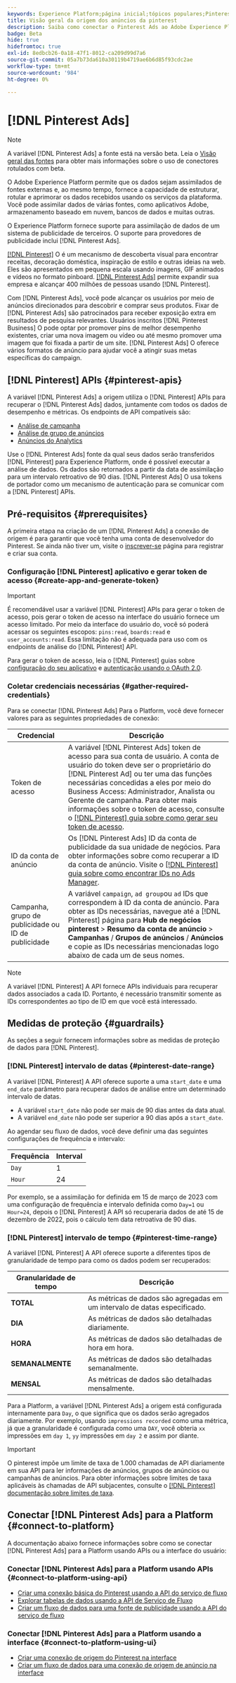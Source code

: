 ```yaml
---
keywords: Experience Platform;página inicial;tópicos populares;Pinterest Ads;
title: Visão geral da origem dos anúncios da pinterest
description: Saiba como conectar o Pinterest Ads ao Adobe Experience Platform usando APIs ou a interface do usuário.
badge: Beta
hide: true
hidefromtoc: true
exl-id: 8edbcb26-0a18-47f1-8012-ca209d99d7a6
source-git-commit: 05a7b73da610a30119b4719ae6b6d85f93cdc2ae
workflow-type: tm+mt
source-wordcount: '984'
ht-degree: 0%

---
```


# [!DNL Pinterest Ads]

>[!NOTE]
>
>A variável [!DNL Pinterest Ads] a fonte está na versão beta. Leia o [Visão geral das fontes](../../home.md#terms-and-conditions) para obter mais informações sobre o uso de conectores rotulados com beta.

O Adobe Experience Platform permite que os dados sejam assimilados de fontes externas e, ao mesmo tempo, fornece a capacidade de estruturar, rotular e aprimorar os dados recebidos usando os serviços da plataforma. Você pode assimilar dados de várias fontes, como aplicativos Adobe, armazenamento baseado em nuvem, bancos de dados e muitas outras.

O Experience Platform fornece suporte para assimilação de dados de um sistema de publicidade de terceiros. O suporte para provedores de publicidade inclui [!DNL Pinterest Ads].

[[!DNL Pinterest]](https://www.pinterest.com) O é um mecanismo de descoberta visual para encontrar receitas, decoração doméstica, inspiração de estilo e outras ideias na web. Eles são apresentados em pequena escala usando imagens, GIF animados e vídeos no formato pinboard. [[!DNL Pinterest Ads]](https://ads.pinterest.com/) permite expandir sua empresa e alcançar 400 milhões de pessoas usando [!DNL Pinterest].

Com [!DNL Pinterest Ads], você pode alcançar os usuários por meio de anúncios direcionados para descobrir e comprar seus produtos. Fixar de [!DNL Pinterest Ads] são patrocinados para receber exposição extra em resultados de pesquisa relevantes. Usuários inscritos [!DNL Pinterest Business] O pode optar por promover pins de melhor desempenho existentes, criar uma nova imagem ou vídeo ou até mesmo promover uma imagem que foi fixada a partir de um site. [!DNL Pinterest Ads] O oferece vários formatos de anúncio para ajudar você a atingir suas metas específicas do campaign.

## [!DNL Pinterest] APIs {#pinterest-apis}

A variável [!DNL Pinterest Ads] a origem utiliza o [!DNL Pinterest] APIs para recuperar o [!DNL Pinterest Ads] dados, juntamente com todos os dados de desempenho e métricas. Os endpoints de API compatíveis são:

* [Análise de campanha](https://developers.pinterest.com/docs/api/v5/#operation/campaigns/analytics)
* [Análise de grupo de anúncios](https://developers.pinterest.com/docs/api/v5/#operation/ad_groups/analytics)
* [Anúncios do Analytics](https://developers.pinterest.com/docs/api/v5/#operation/ads/analytics)

Use o [!DNL Pinterest Ads] fonte da qual seus dados serão transferidos [!DNL Pinterest] para Experience Platform, onde é possível executar a análise de dados. Os dados são retornados a partir da data de assimilação para um intervalo retroativo de 90 dias. [!DNL Pinterest Ads] O usa tokens de portador como um mecanismo de autenticação para se comunicar com a [!DNL Pinterest] APIs.

## Pré-requisitos {#prerequisites}

A primeira etapa na criação de um [!DNL Pinterest Ads] a conexão de origem é para garantir que você tenha uma conta de desenvolvedor do Pinterest. Se ainda não tiver um, visite o [inscrever-se](https://www.pinterest.com/business/create/?next=https://developers.pinterest.com/account-setup/) página para registrar e criar sua conta.

### Configuração [!DNL Pinterest] aplicativo e gerar token de acesso {#create-app-and-generate-token}

>[!IMPORTANT]
>
>É recomendável usar a variável [!DNL Pinterest] APIs para gerar o token de acesso, pois gerar o token de acesso na interface do usuário fornece um acesso limitado. Por meio da interface do usuário do, você só poderá acessar os seguintes escopos: `pins:read`, `boards:read` e `user_accounts:read`. Essa limitação não é adequada para uso com os endpoints de análise do [!DNL Pinterest] API.

Para gerar o token de acesso, leia o [!DNL Pinterest] guias sobre [configuração do seu aplicativo](https://developers.pinterest.com/docs/getting-started/set-up-app/) e [autenticação usando o OAuth 2.0](https://developers.pinterest.com/docs/getting-started/authentication/).

### Coletar credenciais necessárias {#gather-required-credentials}

Para se conectar [!DNL Pinterest Ads] Para o Platform, você deve fornecer valores para as seguintes propriedades de conexão:

| Credencial | Descrição |
| --- | --- |
| Token de acesso | A variável [!DNL Pinterest Ads] token de acesso para sua conta de usuário. A conta de usuário do token deve ser o proprietário do [!DNL Pinterest Ad] ou ter uma das funções necessárias concedidas a eles por meio do Business Access: Administrador, Analista ou Gerente de campanha. Para obter mais informações sobre o token de acesso, consulte o [[!DNL Pinterest] guia sobre como gerar seu token de acesso](https://developers.pinterest.com/docs/getting-started/set-up-app/). |
| ID da conta de anúncio | Os [!DNL Pinterest Ads] ID da conta de publicidade da sua unidade de negócios. Para obter informações sobre como recuperar a ID da conta de anúncio. Visite o [[!DNL Pinterest] guia sobre como encontrar IDs no Ads Manager](https://help.pinterest.com/en/business/article/find-ids-in-ads-manager). |
| Campanha, grupo de publicidade ou ID de publicidade | A variável `campaign`, `ad group`ou `ad` IDs que correspondem à ID da conta de anúncio. Para obter as IDs necessárias, navegue até a [!DNL Pinterest] página para **Hub de negócios pinterest** > **Resumo da conta de anúncio** > **Campanhas** / **Grupos de anúncios** / **Anúncios** e copie as IDs necessárias mencionadas logo abaixo de cada um de seus nomes. |

>[!NOTE]
>
>A variável [!DNL Pinterest] A API fornece APIs individuais para recuperar dados associados a cada ID. Portanto, é necessário transmitir somente as IDs correspondentes ao tipo de ID em que você está interessado.

## Medidas de proteção {#guardrails}

As seções a seguir fornecem informações sobre as medidas de proteção de dados para [!DNL Pinterest].

### [!DNL Pinterest] intervalo de datas {#pinterest-date-range}

A variável [!DNL Pinterest] A API oferece suporte a uma `start_date` e uma `end_date` parâmetro para recuperar dados de análise entre um determinado intervalo de datas.

* A variável `start_date` não pode ser mais de 90 dias antes da data atual.
* A variável `end_date` não pode ser superior a 90 dias após a `start_date`.

Ao agendar seu fluxo de dados, você deve definir uma das seguintes configurações de frequência e intervalo:

| Frequência | Interval |
| --- | --- |
| `Day` | 1 |
| `Hour` | 24 |

Por exemplo, se a assimilação for definida em 15 de março de 2023 com uma configuração de frequência e intervalo definida como `Day=1` ou `Hour=24`, depois o [!DNL Pinterest] A API só recuperaria dados de até 15 de dezembro de 2022, pois o cálculo tem data retroativa de 90 dias.

### [!DNL Pinterest] intervalo de tempo {#pinterest-time-range}

A variável [!DNL Pinterest] A API oferece suporte a diferentes tipos de granularidade de tempo para como os dados podem ser recuperados:

| Granularidade de tempo | Descrição |
| --- | --- |
| **TOTAL** | As métricas de dados são agregadas em um intervalo de datas especificado. |
| **DIA** | As métricas de dados são detalhadas diariamente. |
| **HORA** | As métricas de dados são detalhadas de hora em hora. |
| **SEMANALMENTE** | As métricas de dados são detalhadas semanalmente. |
| **MENSAL** | As métricas de dados são detalhadas mensalmente. |

Para a Platform, a variável [!DNL Pinterest Ads] a origem está configurada internamente para `Day`, o que significa que os dados serão agregados diariamente. Por exemplo, usando `impressions recorded` como uma métrica, já que a granularidade é configurada como uma `DAY`, você obteria `xx` impressões em `day 1`, `yy` impressões em `day 2` e assim por diante.

>[!IMPORTANT]
>
>O pinterest impõe um limite de taxa de 1.000 chamadas de API diariamente em sua API para ler informações de anúncios, grupos de anúncios ou campanhas de anúncios. Para obter informações sobre limites de taxa aplicáveis às chamadas de API subjacentes, consulte o [[!DNL Pinterest] documentação sobre limites de taxa](https://developers.pinterest.com/docs/reference/ratelimits/).

## Conectar [!DNL Pinterest Ads] para a Platform {#connect-to-platform}

A documentação abaixo fornece informações sobre como se conectar [!DNL Pinterest Ads] para a Platform usando APIs ou a interface do usuário:

### Conectar [!DNL Pinterest Ads] para a Platform usando APIs {#connect-to-platform-using-api}

* [Criar uma conexão básica do Pinterest usando a API do serviço de fluxo](../../tutorials/api/create/advertising/pinterest-ads.md)
* [Explorar tabelas de dados usando a API de Serviço de Fluxo](../../tutorials/api/explore/tabular.md)
* [Criar um fluxo de dados para uma fonte de publicidade usando a API do serviço de fluxo](../../tutorials/api/collect/advertising.md)

### Conectar [!DNL Pinterest Ads] para a Platform usando a interface {#connect-to-platform-using-ui}

* [Criar uma conexão de origem do Pinterest na interface](../../tutorials/ui/create/advertising/pinterest-ads.md)
* [Criar um fluxo de dados para uma conexão de origem de anúncio na interface](../../tutorials/ui/dataflow/advertising.md)
